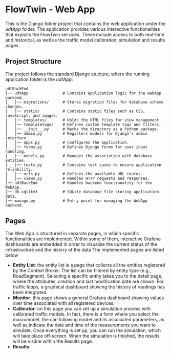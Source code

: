 # FlowTwin - Web App

This is the Django folder project that contains the web application under the _udtApp_ folder. The application provides various interactive functionalities that exploits the FlowTwin services. 
These include access to both real-time and historical, as well as the traffic model calibration, simulation and results pages.

## Project Structure
The project follows the standard Django stucture, where the running application folder is the _udtApp_:
```plaintext
udtBackEnd
│── udtApp               # Contains application logic for the webApp backend.
│   │── migrations/      # Stores migration files for database schema changes.
│   │── static/          # Contains static files such as CSS, JavaScript, and images.
│   │── templates/       # Holds the HTML files for view management.
│   │── templatetags/    # Defines custom template tags and filters.
│   │── __init__.py      # Marks the directory as a Python package.
│   │── admin.py         # Registers models for Django’s admin interface.
│   │── apps.py          # Configures the application.
│   │── forms.py         # Defines Django forms for user input handling.
│   │── models.py        # Manages the association with database entities.
│   │── tests.py         # Contains test cases to ensure application reliability.
│   │── urls.py          # Defines the available URL routes.
│   │── views.py         # Handles HTTP requests and responses.
│── udtBackEnd           # Handles backend functionality for the WebApp.
│── db.sqlite3           # SQLite database file storing application data.
│── manage.py            # Entry point for managing the WebApp backend.
```
## Pages
The Web App is structured in separate pages, in which specific functionalities are implemented. Within some of them, interactive Grafana dashboards are embedded in order to visualize the current status of the infrastructure and the history of the data
The implemented pages are listed below
- **Entity List**: the entity list is a page that collects all the entities registered by the Context Broker. The list can be filtered by entity type (e.g., RoadSegment). Selecting a specific entity takes you to the detail page, where the attributes, creation and last modification date are shown. For traffic loops, a graphical dashboard showing the history of readings has been integrated.
- **Monitor**: this page shows a general Grafana dashboard showing values over time associated with all registered devices.
- **Calibrator**: on this page you can set up a simulation process with calibrated traffic models. In fact, there is a form where you select the macromodel, the car-following model and its associated parameters, as well as indicate the date and time of the measurements you want to simulate. Once everything is set up, you can run the simulation, which will take place off-screen. When the simulation is finished, the results will be visible within the Results page.
- **Results**:
